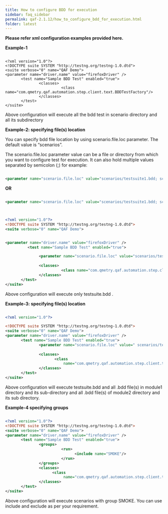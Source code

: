 ```yaml
---
title: How to configure BDD for execution
sidebar: faq_sidebar
permalink: qaf-2.1.12/how_to_configure_bdd_for_execution.html
folder: latest
---
```


**Please refer xml configuration examples provided here.**

**Example-1**

```xmls

<?xml version="1.0"?>
<!DOCTYPE suite SYSTEM "http://testng.org/testng-1.0.dtd">
<suite verbose="0" name="QAF Demo">
<parameter name="driver.name" value="firefoxDriver" />
       <test name="Sample BDD Test" enabled="true">
               <classes>
                         <class name="com.qmetry.qaf.automation.step.client.text.BDDTestFactory"/>
               </classes>
       </test>
</suite>

```

Above configuration will execute all the bdd test in scenario directory and all its subdirectory

**Example-2: specifying file(s) location**

You can specify bdd file location by using scenario.file.loc parameter. The default value is “scenarios”.

The scenario.file.loc parameter value can be a file or directory from which you want to configure test for execution. It can also hold multiple values separated by semicolon (;) for example:

```xml

<parameter name="scenario.file.loc" value="scenarios/testsuite1.bdd; scenarios/testsuite2.bdd "/>

```

**OR**

```xml

<parameter name="scenario.file.loc" value="scenarios/testsuite1.bdd; scenarios/module1; scenarios/module2"/>

```

```xml


<?xml version="1.0"?>
<!DOCTYPE suite SYSTEM "http://testng.org/testng-1.0.dtd">
<suite verbose="0" name="QAF Demo">


<parameter name="driver.name" value="firefoxDriver" />
          <test name="Sample BDD Test" enabled="true">

               <parameter name="scenario.file.loc" value="scenarios/testsuite.bdd"/>
              
               <classes>
                         <class name="com.qmetry.qaf.automation.step.client.text.BDDTestFactory"/>
               </classes>
       </test>
</suite>

```

Above configuration will execute only testsuite.bdd .

**Example-3: specifying file(s) location**

```xml

<?xml version="1.0"?>

<!DOCTYPE suite SYSTEM "http://testng.org/testng-1.0.dtd">
<suite verbose="0" name="QAF Demo">
<parameter name="driver.name" value="firefoxDriver" />
       <test name="Sample BDD Test" enabled="true">
               <parameter name="scenario.file.loc" value=" scenarios/testsuite1.bdd; scenarios/module1; scenarios/module2"/>
              
               <classes>
                      <class
                          name="com.qmetry.qaf.automation.step.client.text.BDDTestFactory"/>
               </classes>
       </test>
</suite>

```
 

Above configuration will execute testsuite.bdd and all .bdd file(s) in module1 directory and its sub-directory and all .bdd file(s) of module2 directory and its sub directory.

**Example-4 specifying groups**

```xml

<?xml version="1.0"?>
<!DOCTYPE suite SYSTEM "http://testng.org/testng-1.0.dtd">
<suite verbose="0" name="QAF Demo">
<parameter name="driver.name" value="firefoxDriver" />
       <test name="Sample BDD Test" enabled="true">
               <groups>
                         <run>
                               <include name="SMOKE"/>
                         </run>
               </groups>
               <classes>
                     <class
                          name="com.qmetry.qaf.automation.step.client.text.BDDTestFactory"/>
               </classes>
       </test>
</suite>

```

Above configuration will execute scenarios with group SMOKE. You can use include and exclude as per your requirement.
